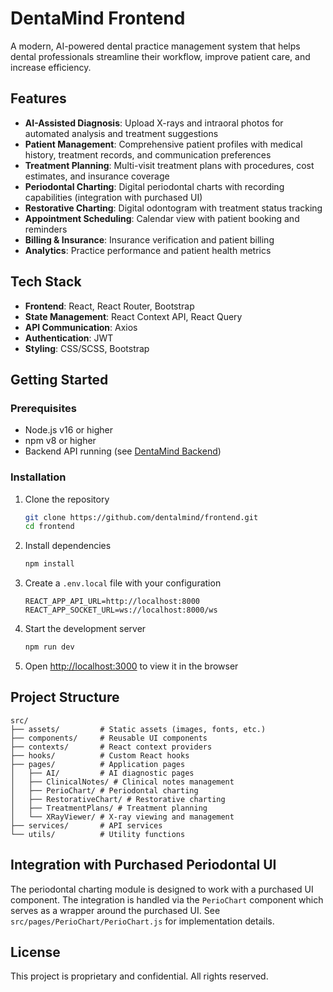 # DentaMind Frontend

A modern, AI-powered dental practice management system that helps dental professionals streamline their workflow, improve patient care, and increase efficiency.

## Features

- **AI-Assisted Diagnosis**: Upload X-rays and intraoral photos for automated analysis and treatment suggestions
- **Patient Management**: Comprehensive patient profiles with medical history, treatment records, and communication preferences
- **Treatment Planning**: Multi-visit treatment plans with procedures, cost estimates, and insurance coverage
- **Periodontal Charting**: Digital periodontal charts with recording capabilities (integration with purchased UI)
- **Restorative Charting**: Digital odontogram with treatment status tracking
- **Appointment Scheduling**: Calendar view with patient booking and reminders
- **Billing & Insurance**: Insurance verification and patient billing
- **Analytics**: Practice performance and patient health metrics

## Tech Stack

- **Frontend**: React, React Router, Bootstrap
- **State Management**: React Context API, React Query
- **API Communication**: Axios
- **Authentication**: JWT
- **Styling**: CSS/SCSS, Bootstrap

## Getting Started

### Prerequisites

- Node.js v16 or higher
- npm v8 or higher
- Backend API running (see [DentaMind Backend](https://github.com/dentalmind/api))

### Installation

1. Clone the repository
   ```bash
   git clone https://github.com/dentalmind/frontend.git
   cd frontend
   ```

2. Install dependencies
   ```bash
   npm install
   ```

3. Create a `.env.local` file with your configuration
   ```
   REACT_APP_API_URL=http://localhost:8000
   REACT_APP_SOCKET_URL=ws://localhost:8000/ws
   ```

4. Start the development server
   ```bash
   npm run dev
   ```

5. Open [http://localhost:3000](http://localhost:3000) to view it in the browser

## Project Structure

```
src/
├── assets/         # Static assets (images, fonts, etc.)
├── components/     # Reusable UI components
├── contexts/       # React context providers
├── hooks/          # Custom React hooks
├── pages/          # Application pages
│   ├── AI/         # AI diagnostic pages
│   ├── ClinicalNotes/ # Clinical notes management
│   ├── PerioChart/ # Periodontal charting
│   ├── RestorativeChart/ # Restorative charting
│   ├── TreatmentPlans/ # Treatment planning
│   └── XRayViewer/ # X-ray viewing and management
├── services/       # API services
└── utils/          # Utility functions
```

## Integration with Purchased Periodontal UI

The periodontal charting module is designed to work with a purchased UI component. The integration is handled via the `PerioChart` component which serves as a wrapper around the purchased UI. See `src/pages/PerioChart/PerioChart.js` for implementation details.

## License

This project is proprietary and confidential. All rights reserved. 